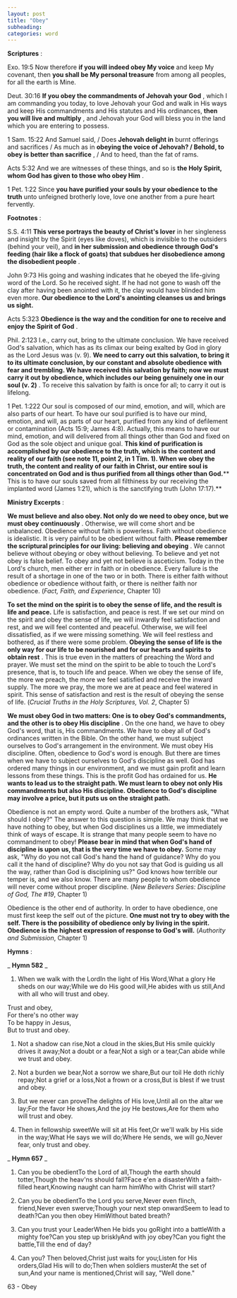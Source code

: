 ```yaml
---
layout: post
title: "Obey"
subheading:
categories: word
---
```


**Scriptures** :

Exo. 19:5 Now therefore **if you will indeed obey My voice** and keep My covenant, then **you shall be My personal treasure** from among all peoples, for all the earth is Mine.

Deut. 30:16 **If you obey the commandments of Jehovah your God** , which I am commanding you today, to love Jehovah your God and walk in His ways and keep His commandments and His statutes and His ordinances, **then you will live and multiply** , and Jehovah your God will bless you in the land which you are entering to possess.

1 Sam. 15:22 And Samuel said, / Does **Jehovah delight in** burnt offerings and sacrifices / As much as in **obeying the voice of Jehovah? / Behold, to obey is better than sacrifice** , / And to heed, than the fat of rams.

Acts 5:32 And we are witnesses of these things, and so is **the Holy Spirit, whom God has given to those who obey Him** .

1 Pet. 1:22 Since **you have purified your souls by your obedience to the truth** unto unfeigned brotherly love, love one another from a pure heart fervently.

**Footnotes** :

S.S. 4:11 **This verse portrays the beauty of Christ's lover** in her singleness and insight by the Spirit (eyes like doves), which is invisible to the outsiders (behind your veil), and **in her submission and obedience through God's feeding (hair like a flock of goats) that subdues her disobedience among the disobedient people** .

John 9:73 His going and washing indicates that he obeyed the life-giving word of the Lord. So he received sight. If he had not gone to wash off the clay after having been anointed with it, the clay would have blinded him even more. **Our obedience to the Lord's anointing cleanses us and brings us sight.**

Acts 5:323 **Obedience is the way and the condition for one to receive and enjoy the Spirit of God** .

Phil. 2:123 I.e., carry out, bring to the ultimate conclusion. We have received God's salvation, which has as its climax our being exalted by God in glory as the Lord Jesus was (v. 9). **We need to carry out this salvation, to bring it to its ultimate conclusion, by our constant and absolute obedience with fear and trembling. We have received this salvation by faith; now we must carry it out by obedience, which includes our being genuinely one in our soul (v. 2)** . To receive this salvation by faith is once for all; to carry it out is lifelong.

1 Pet. 1:222 Our soul is composed of our mind, emotion, and will, which are also parts of our heart. To have our soul purified is to have our mind, emotion, and will, as parts of our heart, purified from any kind of defilement or contamination (Acts 15:9; James 4:8). Actually, this means to have our mind, emotion, and will delivered from all things other than God and fixed on God as the sole object and unique goal. **This kind of purification is accomplished by our obedience to the truth, which is the content and reality of our faith (see note 11, point 2, in 1 Tim. 1). When we obey the truth, the content and reality of our faith in Christ, our entire soul is concentrated on God and is thus purified from all things other than God.**** This is to have our souls saved from all filthiness by our receiving the implanted word (James 1:21), which is the sanctifying truth (John 17:17).**

**Ministry Excerpts** :

**We must believe and also obey. Not only do we need to obey once, but we must obey continuously** . Otherwise, we will come short and be unbalanced. Obedience without faith is powerless. Faith without obedience is idealistic. It is very painful to be obedient without faith. **Please remember the scriptural principles for our living: believing and obeying** . We cannot believe without obeying or obey without believing. To believe and yet not obey is false belief. To obey and yet not believe is asceticism. Today in the Lord's church, men either err in faith or in obedience. Every failure is the result of a shortage in one of the two or in both. There is either faith without obedience or obedience without faith, or there is neither faith nor obedience. (_Fact, Faith, and Experience_, Chapter 10)

**To set the mind on the spirit is to obey the sense of life, and the result is life and peace.** Life is satisfaction, and peace is rest. If we set our mind on the spirit and obey the sense of life, we will inwardly feel satisfaction and rest, and we will feel contented and peaceful. Otherwise, we will feel dissatisfied, as if we were missing something. We will feel restless and bothered, as if there were some problem. **Obeying the sense of life is the only way for our life to be nourished and for our hearts and spirits to obtain rest** . This is true even in the matters of preaching the Word and prayer. We must set the mind on the spirit to be able to touch the Lord's presence, that is, to touch life and peace. When we obey the sense of life, the more we preach, the more we feel satisfied and receive the inward supply. The more we pray, the more we are at peace and feel watered in spirit. This sense of satisfaction and rest is the result of obeying the sense of life. (_Crucial Truths in the Holy Scriptures, Vol. 2_, Chapter 5)

**We must obey God in two matters: One is to obey God's commandments, and the other is to obey His discipline** . On the one hand, we have to obey God's word, that is, His commandments. We have to obey all of God's ordinances written in the Bible. On the other hand, we must subject ourselves to God's arrangement in the environment. We must obey His discipline. Often, obedience to God's word is enough. But there are times when we have to subject ourselves to God's discipline as well. God has ordered many things in our environment, and we must gain profit and learn lessons from these things. This is the profit God has ordained for us. **He wants to lead us to the straight path. We must learn to obey not only His commandments but also His discipline. Obedience to God's discipline may involve a price, but it puts us on the straight path.**

Obedience is not an empty word. Quite a number of the brothers ask, "What should I obey?" The answer to this question is simple. We may think that we have nothing to obey, but when God disciplines us a little, we immediately think of ways of escape. It is strange that many people seem to have no commandment to obey! **Please bear in mind that when God's hand of discipline is upon us, that is the very time we have to obey.** Some may ask, "Why do you not call God's hand the hand of guidance? Why do you call it the hand of discipline? Why do you not say that God is guiding us all the way, rather than God is disciplining us?" God knows how terrible our temper is, and we also know. There are many people to whom obedience will never come without proper discipline. (_New Believers Series: Discipline of God, The #19_, Chapter 1)

Obedience is the other end of authority. In order to have obedience, one must first keep the self out of the picture. **One must not try to obey with the self. There is the possibility of obedience only by living in the spirit. Obedience is the highest expression of response to God's will.** (_Authority and Submission_, Chapter 1)

**Hymns** :

_ **Hymn 582** _

1. When we walk with the LordIn the light of His Word,What a glory He sheds on our way;While we do His good will,He abides with us still,And with all who will trust and obey.

Trust and obey,  
For there's no other way  
To be happy in Jesus,  
But to trust and obey.

1. Not a shadow can rise,Not a cloud in the skies,But His smile quickly drives it away;Not a doubt or a fear,Not a sigh or a tear,Can abide while we trust and obey.

1. Not a burden we bear,Not a sorrow we share,But our toil He doth richly repay;Not a grief or a loss,Not a frown or a cross,But is blest if we trust and obey.

1. But we never can proveThe delights of His love,Until all on the altar we lay;For the favor He shows,And the joy He bestows,Are for them who will trust and obey.

1. Then in fellowship sweetWe will sit at His feet,Or we'll walk by His side in the way;What He says we will do;Where He sends, we will go,Never fear, only trust and obey.

_ **Hymn 657** _

1. Can you be obedientTo the Lord of all,Though the earth should totter,Though the heav'ns should fall?Face e'en a disasterWith a faith-filled heart,Knowing naught can harm himWho with Christ will start?

1. Can you be obedientTo the Lord you serve,Never even flinch, friend,Never even swerve;Though your next step onwardSeem to lead to death?Can you then obey HimWithout bated breath?

1. Can you trust your LeaderWhen He bids you goRight into a battleWith a mighty foe?Can you step up brisklyAnd with joy obey?Can you fight the battle,Till the end of day?

1. Can you? Then beloved,Christ just waits for you;Listen for His orders,Glad His will to do;Then when soldiers musterAt the set of sun,And your name is mentioned,Christ will say, "Well done."

63 - Obey
